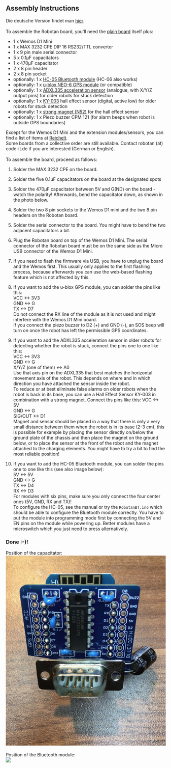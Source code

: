 <H2>Assembly Instructions</H2>
Die deutsche Version findet man  <A HREF="Assembly Instructions_de.md">hier</A>.  
<BR><BR>
To assemble the Robotan board, you'll need the <A HREF="schematics">plain board</A> itself plus:  
<BR>
<UL>
<LI>1 x Wemos D1 Mini
<LI>1 x MAX 3232 CPE DIP 16 RS232/TTL converter
<LI>1 x 9 pin male serial connector
<LI>5 x 0.1µF capacitators
<LI>1 x 470µF capacitator
<LI>2 x 8 pin header
<LI>2 x 8 pin socket
<LI>optionally: 1 x <A HREF="https://amzn.to/2ZaNa4P">HC-05 Bluetooth module</A> (HC-06 also works)
<LI>optionally: 1 x <A HREF="https://amzn.to/2JXdzQ2">u-blox NEO-6 GPS module</A> (or compatible)
<LI>optionally: 1 x <A HREF="https://amzn.to/2MoVvjT">ADXL335 acceleration sensor</A> (analogue, with X/Y/Z output pins) for older robots for stuck detection
<LI>optionally: 1 x <A HREF="https://amzn.to/3184fOL">KY-003</A> hall effect sensor (digital, active low) for older robots for stuck detection
<LI>optionally: 1 x <A HREF="https://amzn.to/2MqvkJP">strong magnet (N52)</A> for the hall effect sensor
<LI>optionally: 1 x Piezo buzzer CPM 121 (for alarm beeps when robot is outside GPS boundaries)
  </UL>
Except for the Wemos D1 Mini and the extension modules/sensors, you can find a list of items at <A HREF="https://www.reichelt.de/my/1409494">Reichelt</A>.  
<BR>
Some boards from a collective order are still available. Contact robotan (ät) code-it.de if you are interested (German or English).
<BR><BR>
To assemble the board, proceed as follows:
<BR>

1. Solder the MAX 3232 CPE on the board.

2. Solder the five 0.1µF capacitators on the board at the designated spots

3. Solder the 470µF capacitator  between 5V and G(ND) on the board - watch the polarity! Afterwards, bend the capacitator down, as shown in the photo below.

4. Solder the two 8 pin sockets to the Wemos D1 mini and the two 8 pin headers on the Robotan board.

5. Solder the serial connector to the board. You might have to bend the two adjacent capacitators a bit.

6. Plug the Robotan board on top of the Wemos D1 Mini. The serial connector of the Robotan board must be on the same side as the Micro USB 
connector of the Wemos D1 Mini.

7. If you need to flash the firmware via USB, you have to unplug the board and the Wemos first. This usually only applies to the first flashing process, because afterwards you can use the web-based flashing feature which is not affected by this.

8. If you want to add the u-blox GPS module, you can solder the pins like this:  
VCC <-> 3V3  
GND <-> G  
TX <-> D7  
Do not connect the RX line of the module as it is not used and might interfere with the Wemos D1 Mini board.  
If you connect the piezo buzzer to D2 (+) and GND (-), an SOS beep will turn on once the robot has left the permissible GPS coordinates.

9. If you want to add the  ADXL335 acceleration sensor in older robots for detecting whether the robot is stuck, connect the pins one to one like this:  
VCC <-> 3V3  
GND <-> G  
X/Y/Z (one of them) <-> A0  
Use that axis pin on the ADXL335 that best matches the horizontal movement axis of the robot. This depends on where and in which direction you have attached the sensor inside the robot.  
To reduce or at best eliminate false alarms on older robots when the robot is back in its base, you can use a Hall Effect Sensor KY-003 in combination with a strong magnet. Connect ths pins like this:
VCC <-> 5V  
GND <-> G  
SIG/OUT <-> D1  
Magnet and sensor should be placed in a way that there is only a very small distance between them when the robot is in its base (2-3 cm), this is possible for example by placing the sensor directly on/below the ground plate of the chassis and then place the magnet on the ground below, or to place the sensor at the front of the robot and the magnet attached to the charging elements. You might have to try a bit to find the most reliable position!   

10. If you want to add the HC-05 Bluetooth module, you can solder the pins one 
to one like this (see also image below):  
5V <-> 5V  
GND <-> G  
TX <-> D4  
RX <-> D3  
For modules with six pins, make sure you only connect the four center ones 
(5V, GND, RX and TX)!  
To configure the HC-05, see the manual or try the `RobotanBT.ino` which should
be able to configure the Bluetooth module correctly. You have to put the module
into programming mode first by connecting the 5V and EN pins on the module 
while powering up. Better modules have a microswitch which you just need to
press alternatively.  
<H3>Done :-)!</H3>
Position of the capacitator:<BR>
<IMG SRC="img/Robotan-Board-Final.jpg">
<BR><BR>
Position of the Bluetooth module:<BR>
<IMG SRC="img/8 - Adding Bluetooth module.jpg">
